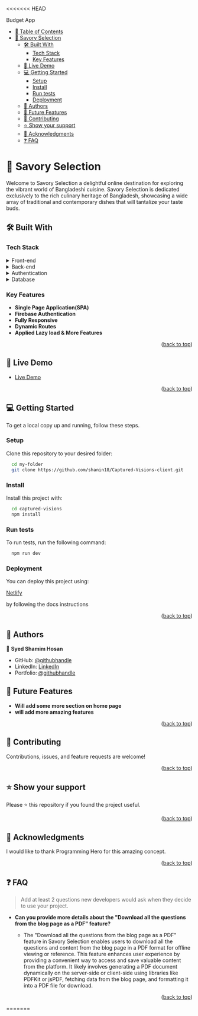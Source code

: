 <<<<<<< HEAD
<a name="readme-top"></a>

<!-- TABLE OF CONTENTS -->

Budget App

- [📗 Table of Contents](#-table-of-contents)
- [📸 Savory Selection ](#-Savory-Selection-)
  - [🛠 Built With ](#-built-with-)
    - [Tech Stack ](#tech-stack-)
    - [Key Features ](#key-features-)
  - [🚀 Live Demo ](#-live-demo-)
  - [💻 Getting Started ](#-getting-started-)
    - [Setup](#setup)
    - [Install](#install)
    - [Run tests](#run-tests)
    - [Deployment](#deployment)
  - [👥 Authors ](#-authors-)
  - [🔭 Future Features ](#-future-features-)
  - [🤝 Contributing ](#-contributing-)
  - [⭐️ Show your support ](#️-show-your-support-)
  - [🙏 Acknowledgments ](#-acknowledgments-)
  - [❓ FAQ ](#-faq-)

<!-- PROJECT DESCRIPTION -->

# 📸 Savory Selection <a name="about-project"></a>

Welcome to Savory Selection a delightful online destination for exploring the vibrant world of Bangladeshi cuisine. Savory Selection is dedicated exclusively to the rich culinary heritage of Bangladesh, showcasing a wide array of traditional and contemporary dishes that will tantalize your taste buds.

## 🛠 Built With <a name="built-with"></a>

### Tech Stack <a name="tech-stack"></a>

<details>
  <summary>Front-end</summary>
  <ul>
    <li><a href="https://react.dev/">React</a></li>
    <li><a href="https://tailwindcss.com/">Tailwind</a></li>
  </ul>
</details>
<details>
  <summary>Back-end</summary>
  <ul>
    <li><a href="https://www.rubyonrails.org/en/">Express JS</a></li>
    <li><a href="https://www.rubyonrails.org/en/">Node JS</a></li>
  </ul>
</details>
<details>
  <summary>Authentication</summary>
  <ul>
    <li><a href="https://firebase.google.com/">Firebase</a></li>
  </ul>
</details>

<details>
<summary>Database</summary>
  <ul>
    <li><a href="https://www.mongodb.com/">MongoDB</a></li>
  </ul>
</details>

<!-- Features -->

### Key Features <a name="key-features"></a>

- **Single Page Application(SPA)**
- **Firebase Authentication**
- **Fully Responsive**
- **Dynamic Routes**
- **Applied Lazy load & More Features**

<p align="right">(<a href="#readme-top">back to top</a>)</p>

## 🚀 Live Demo <a name="live-demo"></a>

- <a href="https://react-savory-selections.web.app/">Live Demo</a>

<p align="right">(<a href="#readme-top">back to top</a>)</p>

<!-- GETTING STARTED -->

## 💻 Getting Started <a name="getting-started"></a>

To get a local copy up and running, follow these steps.

### Setup

Clone this repository to your desired folder:

```sh
  cd my-folder
  git clone https://github.com/shanin18/Captured-Visions-client.git
```

### Install

Install this project with:

```sh
  cd captured-visions
  npm install
```

### Run tests

To run tests, run the following command:

```sh
  npm run dev
```

### Deployment

You can deploy this project using:

<a href="https://www.netlify.com/">Netlify</a>

by following the docs instructions

<p align="right">(<a href="#readme-top">back to top</a>)</p>

## 👥 Authors <a name="authors"></a>

👤 **Syed Shamim Hosan**

- GitHub: [@githubhandle](https://github.com/shanin18)
- LinkedIn: [LinkedIn](https://www.linkedin.com/in/syed-shamim-hosan/)
- Portfolio: [@githubhandle](https://jovial-dieffenbachia-a9caa5.netlify.app/)

## 🔭 Future Features <a name="future-features"></a>

- **Will add some more section on home page**
- **will add more amazing features**

<p align="right">(<a href="#readme-top">back to top</a>)</p>

## 🤝 Contributing <a name="contributing"></a>

Contributions, issues, and feature requests are welcome!

<p align="right">(<a href="#readme-top">back to top</a>)</p>

## ⭐️ Show your support <a name="support"></a>

Please ⭐️ this repository if you found the project useful.

<p align="right">(<a href="#readme-top">back to top</a>)</p>

## 🙏 Acknowledgments <a name="acknowledgements"></a>

I would like to thank Programming Hero for this amazing concept.

<p align="right">(<a href="#readme-top">back to top</a>)</p>

## ❓ FAQ <a name="faq"></a>

> Add at least 2 questions new developers would ask when they decide to use your project.

- **Can you provide more details about the "Download all the questions from the blog page as a PDF" feature?**

  - The "Download all the questions from the blog page as a PDF" feature in Savory Selection enables users to download all the questions and content from the blog page in a PDF format for offline viewing or reference. This feature enhances user experience by providing a convenient way to access and save valuable content from the platform. It likely involves generating a PDF document dynamically on the server-side or client-side using libraries like PDFKit or jsPDF, fetching data from the blog page, and formatting it into a PDF file for download.

<p align="right">(<a href="#readme-top">back to top</a>)</p>
=======
